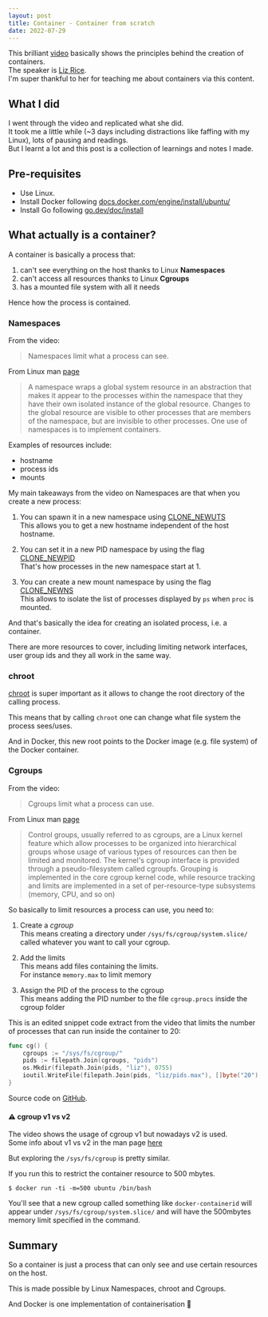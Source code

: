 ```yaml
---
layout: post
title: Container - Container from scratch
date: 2022-07-29
---
```


This brilliant [video](https://www.youtube.com/watch?v=8fi7uSYlOdc) basically shows the principles behind the creation of containers.  
The speaker is [Liz Rice](https://www.lizrice.com/).  
I'm super thankful to her for teaching me about containers via this content.

## What I did

I went through the video and replicated what she did.  
It took me a little while (~3 days including distractions like faffing with my Linux), lots of pausing and readings.  
But I learnt a lot and this post is a collection of learnings and notes I made.

## Pre-requisites

- Use Linux.
- Install Docker following [docs.docker.com/engine/install/ubuntu/](https://docs.docker.com/engine/install/ubuntu/)
- Install Go following [go.dev/doc/install](https://go.dev/doc/install)

## What actually is a container?

A container is basically a process that:

1. can't see everything on the host thanks to Linux **Namespaces**
2. can't access all resources thanks to Linux **Cgroups**
3. has a mounted file system with all it needs

Hence how the process is contained.

### Namespaces

From the video:

> Namespaces limit what a process can see.

From Linux man [page](https://man7.org/linux/man-pages/man7/namespaces.7.html)

> A namespace wraps a global system resource in an abstraction that
> makes it appear to the processes within the namespace that they
> have their own isolated instance of the global resource. Changes
> to the global resource are visible to other processes that are
> members of the namespace, but are invisible to other processes.
> One use of namespaces is to implement containers.

Examples of resources include:

- hostname
- process ids
- mounts

My main takeaways from the video on Namespaces are that when you create a new process:

1. You can spawn it in a new namespace using [CLONE_NEWUTS](https://man7.org/linux/man-pages/man7/uts_namespaces.7.html)  
   This allows you to get a new hostname independent of the host hostname.

2. You can set it in a new PID namespace by using the flag [CLONE_NEWPID](<https://man7.org/linux/man-pages/man2/clone.2.html#:~:text=same%20clone%20call.-,CLONE_NEWPID,-(since%20Linux%202.6.24)>)  
   That's how processes in the new namespace start at 1.

3. You can create a new mount namespace by using the flag [CLONE_NEWNS](https://man7.org/linux/man-pages/man7/mount_namespaces.7.html)  
   This allows to isolate the list of processes displayed by `ps` when `proc` is mounted.

And that's basically the idea for creating an isolated process, i.e. a container.

There are more resources to cover, including limiting network interfaces, user group ids and they all work in the same way.

### chroot

[chroot](https://man7.org/linux/man-pages/man2/chroot.2.html) is super important as it allows to change the root directory of the calling process.

This means that by calling `chroot` one can change what file system the process sees/uses.

And in Docker, this new root points to the Docker image (e.g. file system) of the Docker container.

### Cgroups

From the video:

> Cgroups limit what a process can use.

From Linux man [page](https://man7.org/linux/man-pages/man7/cgroups.7.html)

> Control groups, usually referred to as cgroups, are a Linux
> kernel feature which allow processes to be organized into
> hierarchical groups whose usage of various types of resources can
> then be limited and monitored. The kernel's cgroup interface is
> provided through a pseudo-filesystem called cgroupfs. Grouping
> is implemented in the core cgroup kernel code, while resource
> tracking and limits are implemented in a set of per-resource-type
> subsystems (memory, CPU, and so on)

So basically to limit resources a process can use, you need to:

1. Create a _cgroup_  
   This means creating a directory under `/sys/fs/cgroup/system.slice/` called whatever you want to call your cgroup.

2. Add the limits  
   This means add files containing the limits.  
   For instance `memory.max` to limit memory

3. Assign the PID of the process to the cgroup  
   This means adding the PID number to the file `cgroup.procs` inside the cgroup folder

This is an edited snippet code extract from the video that limits the number of processes that can run inside the container to 20:

```go
func cg() {
    cgroups := "/sys/fs/cgroup/"
    pids := filepath.Join(cgroups, "pids")
    os.Mkdir(filepath.Join(pids, "liz"), 0755)
    ioutil.WriteFile(filepath.Join(pids, "liz/pids.max"), []byte("20"), 0700)
}
```

Source code on [GitHub](https://github.com/lizrice/containers-from-scratch/blob/master/main.go).

#### ⚠️ cgroup v1 vs v2

The video shows the usage of cgroup v1 but nowadays v2 is used.  
Some info about v1 vs v2 in the man page [here](https://man7.org/linux/man-pages/man7/cgroups.7.html#:~:text=by%20descendant%20cgroups.-,Cgroups%20version%201%20and%20version%202,-The%20initial%20release)

But exploring the `/sys/fs/cgroup` is pretty similar.

If you run this to restrict the container resource to 500 mbytes.

```
$ docker run -ti -m=500 ubuntu /bin/bash
```

You'll see that a new cgroup called something like `docker-containerid` will appear under `/sys/fs/cgroup/system.slice/` and will have the 500mbytes memory limit specified in the command.

## Summary

So a container is just a process that can only see and use certain resources on the host.

This is made possible by Linux Namespaces, chroot and Cgroups.

And Docker is one implementation of containerisation 🐋
